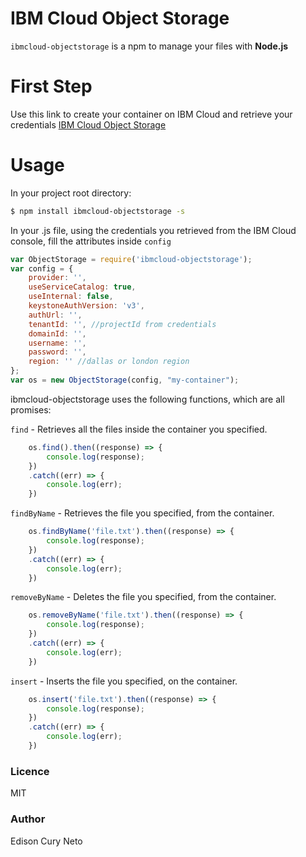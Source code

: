 # IBM Cloud Object Storage



```ibmcloud-objectstorage``` is a npm to manage your files with **Node.js**

# First Step
Use this link to create your container on IBM Cloud and retrieve your credentials
[IBM Cloud Object Storage](https://console.bluemix.net/developer/appservice/create-project?services=Object-Storage)

# Usage

In your project root directory:
```sh
$ npm install ibmcloud-objectstorage -s
```

In your .js file, using the credentials you retrieved from the IBM Cloud console, fill the attributes inside ```config```
```javascript
var ObjectStorage = require('ibmcloud-objectstorage');
var config = {
    provider: '',
    useServiceCatalog: true,
    useInternal: false,
    keystoneAuthVersion: 'v3',
    authUrl: '',
    tenantId: '', //projectId from credentials
    domainId: '',
    username: '',
    password: '',
    region: '' //dallas or london region
};
var os = new ObjectStorage(config, "my-container");
```

ibmcloud-objectstorage uses the following functions, which are all promises:

```find``` - Retrieves all the files inside the container you specified.
```javascript
    os.find().then((response) => {
        console.log(response);
    })
    .catch((err) => {
        console.log(err);
    })
```

```findByName``` - Retrieves the file you specified, from the container.
```javascript
    os.findByName('file.txt').then((response) => {
        console.log(response);
    })
    .catch((err) => {
        console.log(err);
    })
```

```removeByName``` - Deletes the file you specified, from the container.
```javascript
    os.removeByName('file.txt').then((response) => {
        console.log(response);
    })
    .catch((err) => {
        console.log(err);
    })
```

```insert``` - Inserts the file you specified, on the container.
```javascript
    os.insert('file.txt').then((response) => {
        console.log(response);
    })
    .catch((err) => {
        console.log(err);
    })
```

### Licence
MIT

### Author
Edison Cury Neto
